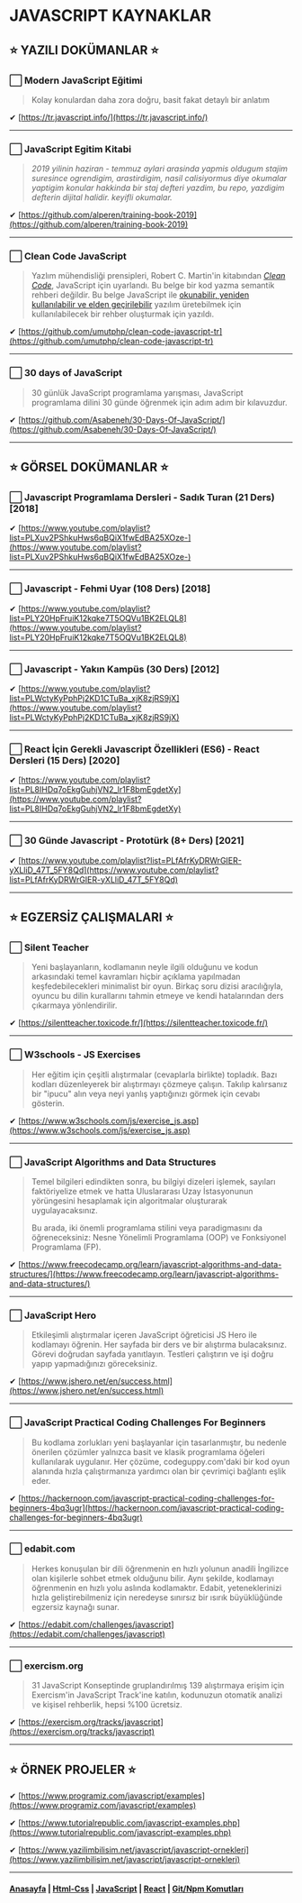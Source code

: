 # JAVASCRIPT KAYNAKLAR

## ⭐ YAZILI DOKÜMANLAR ⭐

### ⬜ Modern JavaScript Eğitimi

> Kolay konulardan daha zora doğru, basit fakat detaylı bir anlatım

✔ [https://tr.javascript.info/](https://tr.javascript.info/)

---

### ⬜ JavaScript Egitim Kitabi

> *2019 yilinin haziran - temmuz aylari arasinda yapmis oldugum stajim suresince ogrendigim, arastirdigim, nasil calisiyormus diye okumalar yaptigim konular hakkinda bir staj defteri yazdim, bu repo, yazdigim defterin dijital halidir. keyifli okumalar.*

✔ [https://github.com/alperen/training-book-2019](https://github.com/alperen/training-book-2019)

---

### ⬜ Clean Code JavaScript

> Yazlım mühendisliği prensipleri, Robert C. Martin'in kitabından [*Clean Code*](https://www.amazon.com/Clean-Code-Handbook-Software-Craftsmanship/dp/0132350882), JavaScript için uyarlandı. Bu belge bir kod yazma semantik rehberi değildir. Bu belge JavaScript ile [okunabilir, yeniden kullanılabilir ve elden geçirilebilir](https://github.com/ryanmcdermott/3rs-of-software-architecture) yazılım üretebilmek için kullanılabilecek bir rehber oluşturmak için yazıldı.

✔ [https://github.com/umutphp/clean-code-javascript-tr](https://github.com/umutphp/clean-code-javascript-tr)

---

### ⬜ 30 days of JavaScript

> 30 günlük JavaScript programlama yarışması, JavaScript programlama dilini 30 günde öğrenmek için adım adım bir kılavuzdur.

✔ [https://github.com/Asabeneh/30-Days-Of-JavaScript/](https://github.com/Asabeneh/30-Days-Of-JavaScript/)

---

## ⭐ GÖRSEL DOKÜMANLAR ⭐

### ⬜ Javascript Programlama Dersleri - Sadık Turan (21 Ders) [2018]

✔ [https://www.youtube.com/playlist?list=PLXuv2PShkuHws6qBQiX1fwEdBA25XOze-](https://www.youtube.com/playlist?list=PLXuv2PShkuHws6qBQiX1fwEdBA25XOze-)

---

### ⬜ Javascript - Fehmi Uyar (108 Ders) [2018]

✔ [https://www.youtube.com/playlist?list=PLY20HpFruiK12kqke7T5OQVu1BK2ELQL8](https://www.youtube.com/playlist?list=PLY20HpFruiK12kqke7T5OQVu1BK2ELQL8)

---

### ⬜ Javascript - Yakın Kampüs (30 Ders) [2012]

✔ [https://www.youtube.com/playlist?list=PLWctyKyPphPj2KD1CTuBa_xjK8zjRS9jX](https://www.youtube.com/playlist?list=PLWctyKyPphPj2KD1CTuBa_xjK8zjRS9jX)

---

### ⬜ React İçin Gerekli Javascript Özellikleri (ES6) - React Dersleri (15 Ders) [2020]

✔ [https://www.youtube.com/playlist?list=PL8IHDq7oEkgGuhjVN2_lr1F8bmEgdetXy](https://www.youtube.com/playlist?list=PL8IHDq7oEkgGuhjVN2_lr1F8bmEgdetXy)

---

### ⬜ 30 Günde Javascript - Prototürk (8+ Ders) [2021]

✔ [https://www.youtube.com/playlist?list=PLfAfrKyDRWrGIER-yXLliD_47T_5FY8Qd](https://www.youtube.com/playlist?list=PLfAfrKyDRWrGIER-yXLliD_47T_5FY8Qd)

---

## ⭐ EGZERSİZ ÇALIŞMALARI ⭐

### ⬜ Silent Teacher

> Yeni başlayanların, kodlamanın neyle ilgili olduğunu ve kodun arkasındaki temel kavramları hiçbir açıklama yapılmadan keşfedebilecekleri minimalist bir oyun. Birkaç soru dizisi aracılığıyla, oyuncu bu dilin kurallarını tahmin etmeye ve kendi hatalarından ders çıkarmaya yönlendirilir.

✔ [https://silentteacher.toxicode.fr/](https://silentteacher.toxicode.fr/)

---

### ⬜ W3schools - JS Exercises

> Her eğitim için çeşitli alıştırmalar (cevaplarla birlikte) topladık. Bazı kodları düzenleyerek bir alıştırmayı çözmeye çalışın. Takılıp kalırsanız bir "ipucu" alın veya neyi yanlış yaptığınızı görmek için cevabı gösterin.

✔ [https://www.w3schools.com/js/exercise_js.asp](https://www.w3schools.com/js/exercise_js.asp)

---

### ⬜ JavaScript Algorithms and Data Structures

> Temel bilgileri edindikten sonra, bu bilgiyi dizeleri işlemek, sayıları faktöriyelize etmek ve hatta Uluslararası Uzay İstasyonunun yörüngesini hesaplamak için algoritmalar oluşturarak uygulayacaksınız.
>
> Bu arada, iki önemli programlama stilini veya paradigmasını da öğreneceksiniz: Nesne Yönelimli Programlama (OOP) ve Fonksiyonel Programlama (FP).

✔ [https://www.freecodecamp.org/learn/javascript-algorithms-and-data-structures/](https://www.freecodecamp.org/learn/javascript-algorithms-and-data-structures/)

---

### ⬜ JavaScript Hero

> Etkileşimli alıştırmalar içeren JavaScript öğreticisi JS Hero ile kodlamayı öğrenin. Her sayfada bir ders ve bir alıştırma bulacaksınız. Görevi doğrudan sayfada yanıtlayın. Testleri çalıştırın ve işi doğru yapıp yapmadığınızı göreceksiniz.

✔ [https://www.jshero.net/en/success.html](https://www.jshero.net/en/success.html)

---

### ⬜ JavaScript Practical Coding Challenges For Beginners

> Bu kodlama zorlukları yeni başlayanlar için tasarlanmıştır, bu nedenle önerilen çözümler yalnızca basit ve klasik programlama öğeleri kullanılarak uygulanır. Her çözüme, codeguppy.com'daki bir kod oyun alanında hızla çalıştırmanıza yardımcı olan bir çevrimiçi bağlantı eşlik eder.

✔ [https://hackernoon.com/javascript-practical-coding-challenges-for-beginners-4bq3ugr](https://hackernoon.com/javascript-practical-coding-challenges-for-beginners-4bq3ugr)

---

### ⬜ edabit.com

> Herkes konuşulan bir dili öğrenmenin en hızlı yolunun anadili İngilizce olan kişilerle sohbet etmek olduğunu bilir. Aynı şekilde, kodlamayı öğrenmenin en hızlı yolu aslında kodlamaktır. Edabit, yeteneklerinizi hızla geliştirebilmeniz için neredeyse sınırsız bir ısırık büyüklüğünde egzersiz kaynağı sunar.

✔ [https://edabit.com/challenges/javascript](https://edabit.com/challenges/javascript)

---

### ⬜ exercism.org

> 31 JavaScript Konseptinde gruplandırılmış 139 alıştırmaya erişim için Exercism'in JavaScript Track'ine katılın, kodunuzun otomatik analizi ve kişisel rehberlik, hepsi %100 ücretsiz.

✔ [https://exercism.org/tracks/javascript](https://exercism.org/tracks/javascript)

---

## ⭐ ÖRNEK PROJELER ⭐

✔ [https://www.programiz.com/javascript/examples](https://www.programiz.com/javascript/examples)

✔ [https://www.tutorialrepublic.com/javascript-examples.php](https://www.tutorialrepublic.com/javascript-examples.php)

✔ [https://www.yazilimbilisim.net/javascript/javascript-ornekleri](https://www.yazilimbilisim.net/javascript/javascript-ornekleri)

---

#### [Anasayfa](./readme.md) | [Html-Css](./html-css.md) | [JavaScript](./javascript.md) | [React](./react.md) | [Git/Npm Komutları](./shortcut.md)